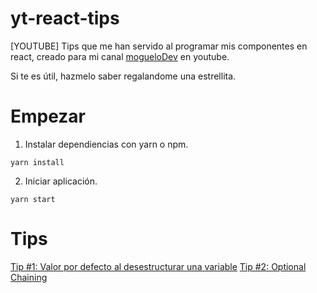 # yt-react-tips

[YOUTUBE] Tips que me han servido al programar mis componentes en react, creado para mi canal [mogueloDev](https://www.youtube.com/channel/UC7We0v9R6p88V7op23oCnWw) en youtube.

Si te es útil, hazmelo saber regalandome una estrellita.

# Empezar

1. Instalar dependiencias con yarn o npm.

```
yarn install
```

2. Iniciar aplicación.

```
yarn start
```

# Tips

[Tip #1: Valor por defecto al desestructurar una variable](https://www.youtube.com/watch?v=T0ewUhBr0Xo)
[Tip #2: Optional Chaining](https://www.youtube.com/watch?v=Qyqok5ITBFs)
